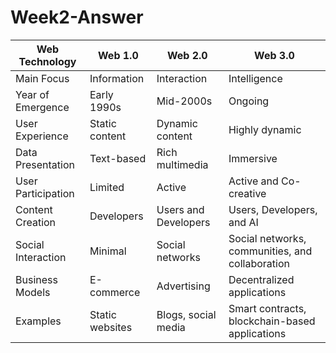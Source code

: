 # Week2-Answer

|     Web Technology     |     Web 1.0     |     Web 2.0     |     Web 3.0     |
|------------------------|----------------|-----------------|-----------------|
| Main Focus             | Information    | Interaction     | Intelligence    |
| Year of Emergence      | Early 1990s    | Mid-2000s       | Ongoing         |
| User Experience        | Static content | Dynamic content | Highly dynamic  |
| Data Presentation      | Text-based     | Rich multimedia | Immersive       |
| User Participation     | Limited        | Active          | Active and Co-creative |
| Content Creation       | Developers     | Users and Developers | Users, Developers, and AI |
| Social Interaction     | Minimal        | Social networks | Social networks, communities, and collaboration |
| Business Models        | E-commerce     | Advertising     | Decentralized applications |
| Examples               | Static websites | Blogs, social media | Smart contracts, blockchain-based applications |

